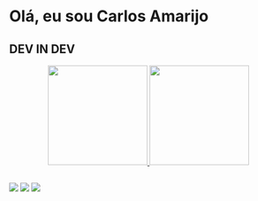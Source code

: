 # Olá, eu sou Carlos Amarijo
## DEV IN DEV

<div align="center">
  <a href="https://linkedin/in/ocarlossoueu">
  <img height="180em" src="https://github-readme-stats.vercel.app/api?username=ocarlossoueu&show_icons=true&theme=dark&include_all_commits=true&count_private=true"/>
  <img height="180em" src="https://github-readme-stats.vercel.app/api/top-langs/?username=ocarlossoueu&layout=compact&langs_count=7&theme=dark"/>
</div>

  ##

<div> 
  <a href="https://instagram.com/ocarlossoueu" target="_blank"><img src="https://img.shields.io/badge/-Instagram-%23E4405F?style=for-the-badge&logo=instagram&logoColor=white" target="_blank"></a>
 	<a href = "mailto:kaka.amarijo@gmail.com"><img src="https://img.shields.io/badge/-Gmail-%23333?style=for-the-badge&logo=gmail&logoColor=white" target="_blank"></a>
  <a href="https://www.linkedin.com/in/ocarlossoueu" target="_blank"><img src="https://img.shields.io/badge/-LinkedIn-%230077B5?style=for-the-badge&logo=linkedin&logoColor=white" target="_blank"></a> 
</div>
